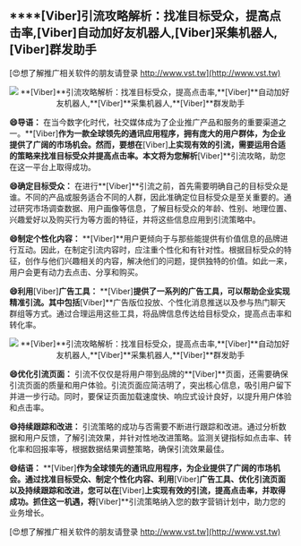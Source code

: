## ****[Viber]**引流攻略解析：找准目标受众，提高点击率,**[Viber]**自动加好友机器人,**[Viber]**采集机器人,**[Viber]**群发助手**

[😍想了解推广相关软件的朋友请登录 http://www.vst.tw](http://www.vst.tw)

 <center><img src="https://vst.tw/MP4/tuiguang/png/2.png" alt="**[Viber]**引流攻略解析：找准目标受众，提高点击率,**[Viber]**自动加好友机器人,**[Viber]**采集机器人,**[Viber]**群发助手"></center>

**😄导语：**
在当今数字化时代，社交媒体成为了企业推广产品和服务的重要渠道之一。**[Viber]**作为一款全球领先的通讯应用程序，拥有庞大的用户群体，为企业提供了广阔的市场机会。然而，要想在**[Viber]**上实现有效的引流，需要运用合适的策略来找准目标受众并提高点击率。本文将为您解析**[Viber]**引流攻略，助您在这一平台上取得成功。

**😄确定目标受众：**
在进行**[Viber]**引流之前，首先需要明确自己的目标受众是谁。不同的产品或服务适合不同的人群，因此准确定位目标受众是至关重要的。通过研究市场调查数据、用户画像等信息，了解目标受众的年龄、性别、地理位置、兴趣爱好以及购买行为等方面的特征，并将这些信息应用到引流策略中。

**😄制定个性化内容：**
**[Viber]**用户更倾向于与那些能提供有价值信息的品牌进行互动。因此，在制定引流内容时，应注重个性化和有针对性。根据目标受众的特征，创作与他们兴趣相关的内容，解决他们的问题，提供独特的价值。如此一来，用户会更有动力去点击、分享和购买。

**😄利用**[Viber]**广告工具：**
**[Viber]**提供了一系列的广告工具，可以帮助企业实现精准引流。其中包括**[Viber]**广告版位投放、个性化消息推送以及参与热门聊天群组等方式。通过合理运用这些工具，将品牌信息传达给目标受众，提高点击率和转化率。

 <center><img src="https://vst.tw/MP4/tuiguang/png/3.png" alt="**[Viber]**引流攻略解析：找准目标受众，提高点击率,**[Viber]**自动加好友机器人,**[Viber]**采集机器人,**[Viber]**群发助手"></center>

**😄优化引流页面：**
引流不仅仅是将用户带到品牌的**[Viber]**页面，还需要确保引流页面的质量和用户体验。引流页面应简洁明了，突出核心信息，吸引用户留下并进一步行动。同时，要保证页面加载速度快、响应式设计良好，以提升用户体验和点击率。

**😄持续跟踪和改进：**
引流策略的成功与否需要不断进行跟踪和改进。通过分析数据和用户反馈，了解引流效果，并针对性地改进策略。监测关键指标如点击率、转化率和回报率等，根据数据结果调整策略，确保引流效果最佳。

**😄结语：**
**[Viber]**作为全球领先的通讯应用程序，为企业提供了广阔的市场机会。通过找准目标受众、制定个性化内容、利用**[Viber]**广告工具、优化引流页面以及持续跟踪和改进，您可以在**[Viber]**上实现有效的引流，提高点击率，并取得成功。抓住这一机遇，将**[Viber]**引流策略纳入您的数字营销计划中，助力您的业务增长。

[😍想了解推广相关软件的朋友请登录 http://www.vst.tw](http://www.vst.tw)



